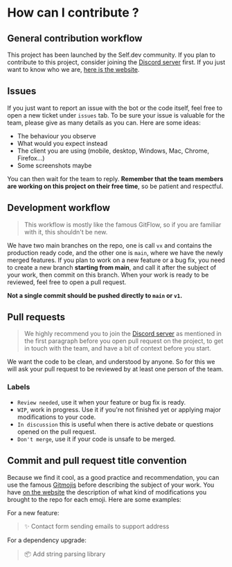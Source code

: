 # How can I contribute ?

## General contribution workflow

This project has been launched by the Self.dev community. If you plan to contribute
to this project, consider joining the [Discord server](https://discord.gg/AgNcUeS3Zx) first.
If you just want to know who we are, [here is the website](https://theselfdev.com/).

## Issues

If you just want to report an issue with the bot or the code itself, feel free
to open a new ticket under `issues` tab. To be sure your issue is valuable for the
team, please give as many details as you can. Here are some ideas:

- The behaviour you observe
- What would you expect instead
- The client you are using (mobile, desktop, Windows, Mac, Chrome, Firefox...)
- Some screenshots maybe

You can then wait for the team to reply. **Remember that the team members are working
on this project on their free time**, so be patient and respectful.

## Development workflow

> This workflow is mostly like the famous GitFlow, so if you are
> familiar with it, this shouldn't be new.

We have two main branches on the repo, one is call `vx` and contains
the production ready code, and the other one is `main`, where we have
the newly merged features. If you plan to work on a new feature or a bug fix,
you need to create a new branch **starting from main**, and call it after
the subject of your work, then commit on this branch. When your work is ready
to be reviewed, feel free to open a pull request.

**Not a single commit should be pushed directly to `main` or `v1`.**

## Pull requests

> We highly recommend you to join the [Discord server](https://discord.gg/AgNcUeS3Zx) as mentioned in the first
> paragraph before you open pull request on the project, to get in touch with the team,
> and have a bit of context before you start.

We want the code to be clean, and understood by anyone. So for this we will ask your pull
request to be reviewed by at least one person of the team.

### Labels
- `Review needed`, use it when your feature or bug fix is ready.
- `WIP`, work in progress. Use it if you're not finished yet or applying major modifications
to your code.
- `In discussion` this is useful when there is active debate or questions opened
on the pull request.
- `Don't merge`, use it if your code is unsafe to be merged.

## Commit and pull request title convention

Because we find it cool, as a good practice and recommendation, you can use the famous [Gitmojis](https://gitmoji.dev/)
before describing the subject of your work. You have [on the website](https://gitmoji.dev/)
the description of what kind of modifications you brought to the repo for each emoji.
Here are some examples:

For a new feature:
> ✨ Contact form sending emails to support address

For a dependency upgrade:
> 📦️ Add string parsing library
